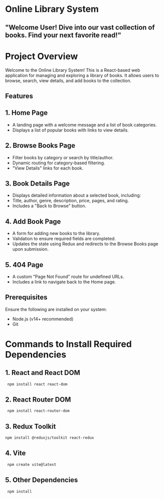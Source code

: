 # Online Library System
## "Welcome User! Dive into our vast collection of books. Find your next favorite read!"

# Project Overview
Welcome to the Online Library System! This is a React-based web application for managing and exploring a library of books. It allows users to browse, search, view details, and add books to the collection.

## Features
## 1. Home Page
- A landing page with a welcome message and a list of book categories.
- Displays a list of popular books with links to view details.

## 2. Browse Books Page
- Filter books by category or search by title/author.
- Dynamic routing for category-based filtering.
- "View Details" links for each book.

## 3. Book Details Page
- Displays detailed information about a selected book, including:
- Title, author, genre, description, price, pages, and rating.
- Includes a "Back to Browse" button.

## 4. Add Book Page
- A form for adding new books to the library.
- Validation to ensure required fields are completed.
- Updates the state using Redux and redirects to the Browse Books page upon submission.

## 5. 404 Page
- A custom "Page Not Found" route for undefined URLs.
- Includes a link to navigate back to the Home page.

## Prerequisites
Ensure the following are installed on your system:
- Node.js (v14+ recommended)
- Git

# Commands to Install Required Dependencies  
## 1. React and React DOM
```bash
 npm install react react-dom
```

## 2. React Router DOM
```bash
 npm install react-router-dom
```
## 3. Redux Toolkit
```bash
npm install @reduxjs/toolkit react-redux
```

## 4. Vite
```bash
 npm create vite@latest
```

## 5. Other Dependencies
```bash
 npm install
```


